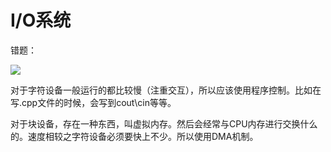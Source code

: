 # I/O系统



错题：



![](https://s3.bmp.ovh/imgs/2022/04/11/bebf9f612fcca311.png)

对于字符设备一般运行的都比较慢（注重交互），所以应该使用程序控制。比如在写.cpp文件的时候，会写到cout\cin等等。

对于块设备，存在一种东西，叫虚拟内存。然后会经常与CPU内存进行交换什么的。速度相较之字符设备必须要快上不少。所以使用DMA机制。